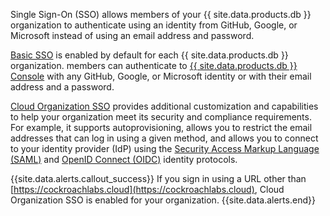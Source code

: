 Single Sign-On (SSO) allows members of your {{ site.data.products.db }} organization to authenticate using an identity from GitHub, Google, or Microsoft instead of using an email address and password.

[Basic SSO](cloud-org-sso.html#basic-sso) is enabled by default for each {{ site.data.products.db }} organization. members can authenticate to [{{ site.data.products.db }} Console](https://cockroachlabs.cloud) with any GitHub, Google, or Microsoft identity or with their email address and a password.

[Cloud Organization SSO](cloud-org-sso.html#cloud-organization-sso) provides additional customization and capabilities to help your organization meet its security and compliance requirements. For example, it supports autoprovisioning, allows you to restrict the email addresses that can log in using a given method, and allows you to connect to your identity provider (IdP) using the [Security Access Markup Language (SAML)](https://en.wikipedia.org/wiki/Security_Assertion_Markup_Language) and [OpenID Connect (OIDC)](https://openid.net/connect/) identity protocols.

{{site.data.alerts.callout_success}}
If you sign in using a URL other than [https://cockroachlabs.cloud](https://cockroachlabs.cloud), Cloud Organization SSO is enabled for your organization.
{{site.data.alerts.end}}

